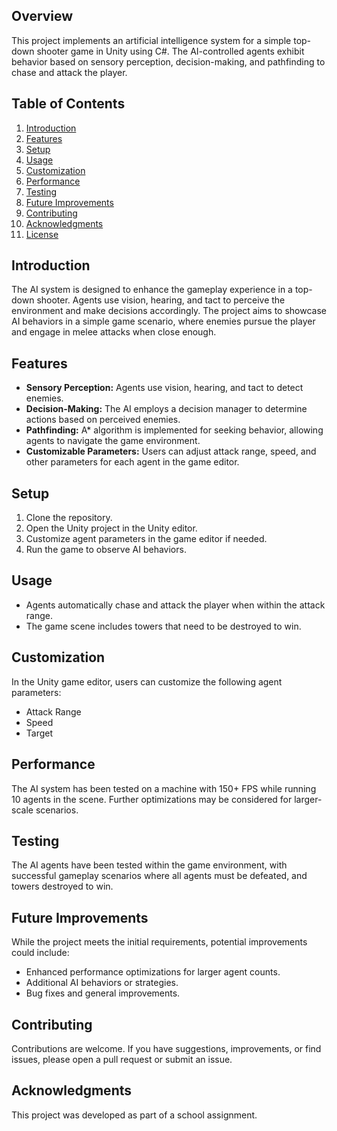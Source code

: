 ## Overview

This project implements an artificial intelligence system for a simple top-down shooter game in Unity using C#. The AI-controlled agents exhibit behavior based on sensory perception, decision-making, and pathfinding to chase and attack the player.

## Table of Contents

1. [Introduction](#introduction)
2. [Features](#features)
3. [Setup](#setup)
4. [Usage](#usage)
5. [Customization](#customization)
6. [Performance](#performance)
7. [Testing](#testing)
8. [Future Improvements](#future-improvements)
9. [Contributing](#contributing)
10. [Acknowledgments](#acknowledgments)
11. [License](#license)

## Introduction

The AI system is designed to enhance the gameplay experience in a top-down shooter. Agents use vision, hearing, and tact to perceive the environment and make decisions accordingly. The project aims to showcase AI behaviors in a simple game scenario, where enemies pursue the player and engage in melee attacks when close enough.

## Features

- **Sensory Perception:** Agents use vision, hearing, and tact to detect enemies.
- **Decision-Making:** The AI employs a decision manager to determine actions based on perceived enemies.
- **Pathfinding:** A* algorithm is implemented for seeking behavior, allowing agents to navigate the game environment.
- **Customizable Parameters:** Users can adjust attack range, speed, and other parameters for each agent in the game editor.

## Setup

1. Clone the repository.
2. Open the Unity project in the Unity editor.
3. Customize agent parameters in the game editor if needed.
4. Run the game to observe AI behaviors.

## Usage

- Agents automatically chase and attack the player when within the attack range.
- The game scene includes towers that need to be destroyed to win.

## Customization

In the Unity game editor, users can customize the following agent parameters:

- Attack Range
- Speed
- Target

## Performance

The AI system has been tested on a machine with 150+ FPS while running 10 agents in the scene. Further optimizations may be considered for larger-scale scenarios.

## Testing

The AI agents have been tested within the game environment, with successful gameplay scenarios where all agents must be defeated, and towers destroyed to win.

## Future Improvements

While the project meets the initial requirements, potential improvements could include:

- Enhanced performance optimizations for larger agent counts.
- Additional AI behaviors or strategies.
- Bug fixes and general improvements.

## Contributing

Contributions are welcome. If you have suggestions, improvements, or find issues, please open a pull request or submit an issue.

## Acknowledgments

This project was developed as part of a school assignment.

